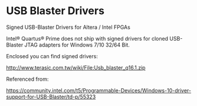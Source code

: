 # USB Blaster Drivers
Signed USB-Blaster Drivers for Altera / Intel FPGAs

Intel® Quartus® Prime does not ship with signed drivers for cloned USB-Blaster JTAG adapters for Windows 7/10 32/64 Bit.

Enclosed you can find signed drivers:

http://www.terasic.com.tw/wiki/File:Usb_blaster_q16.1.zip

Referenced from:

https://community.intel.com/t5/Programmable-Devices/Windows-10-driver-support-for-USB-Blaster/td-p/55323
